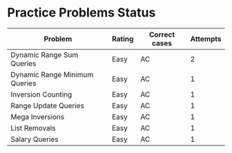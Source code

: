 # Practice Problems Status
Problem|Rating|Correct cases|Attempts
-|-|-|-
Dynamic Range Sum Queries|Easy|AC|2
Dynamic Range Minimum Queries|Easy|AC|1
Inversion Counting|Easy|AC|1
Range Update Queries|Easy|AC|1
Mega Inversions|Easy|AC|1
List Removals|Easy|AC|1
Salary Queries|Easy|AC|1